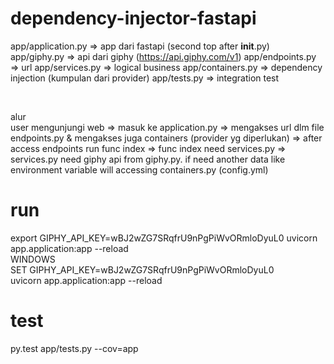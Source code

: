 # dependency-injector-fastapi
app/application.py => app dari fastapi (second top after __init__.py)
app/giphy.py => api dari giphy (https://api.giphy.com/v1)
app/endpoints.py => url
app/services.py => logical business
app/containers.py => dependency injection (kumpulan dari provider)
app/tests.py => integration test

<br>

alur<br>
user mengunjungi web => masuk ke application.py => mengakses url dlm file endpoints.py & mengakses juga containers (provider yg diperlukan) => after access endpoints run func index => func index need services.py => services.py need giphy api from giphy.py. if need another data like environment variable will accessing containers.py (config.yml) 

# run
export GIPHY_API_KEY=wBJ2wZG7SRqfrU9nPgPiWvORmloDyuL0 uvicorn app.application:app --reload
<BR>WINDOWS<BR>
SET GIPHY_API_KEY=wBJ2wZG7SRqfrU9nPgPiWvORmloDyuL0
<br>uvicorn app.application:app --reload

# test
py.test app/tests.py --cov=app